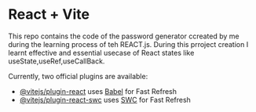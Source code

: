 # React + Vite

This repo contains the code of the password generator ccreated by me during the learning process of teh REACT.js.
During this prroject creation I learnt effective and essential usecase of React states like useState,useRef,useCallBack.

Currently, two official plugins are available:

- [@vitejs/plugin-react](https://github.com/vitejs/vite-plugin-react/blob/main/packages/plugin-react/README.md) uses [Babel](https://babeljs.io/) for Fast Refresh
- [@vitejs/plugin-react-swc](https://github.com/vitejs/vite-plugin-react-swc) uses [SWC](https://swc.rs/) for Fast Refresh
